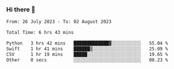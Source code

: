 ### Hi there 👋

<!--
**wangsy503/wangsy503** is a ✨ _special_ ✨ repository because its `README.md` (this file) appears on your GitHub profile.

Here are some ideas to get you started:

- 🔭 I’m currently working on ...
- 🌱 I’m currently learning ...
- 👯 I’m looking to collaborate on ...
- 🤔 I’m looking for help with ...
- 💬 Ask me about ...
- 📫 How to reach me: ...
- 😄 Pronouns: ...
- ⚡ Fun fact: ...
-->
<!--START_SECTION:waka-->

```txt
From: 26 July 2023 - To: 02 August 2023

Total Time: 6 hrs 43 mins

Python   3 hrs 42 mins   █████████████▓░░░░░░░░░░░   55.04 %
Swift    1 hr 41 mins    ██████▒░░░░░░░░░░░░░░░░░░   25.09 %
CSV      1 hr 19 mins    █████░░░░░░░░░░░░░░░░░░░░   19.65 %
Other    0 secs          ░░░░░░░░░░░░░░░░░░░░░░░░░   00.23 %
```

<!--END_SECTION:waka-->
